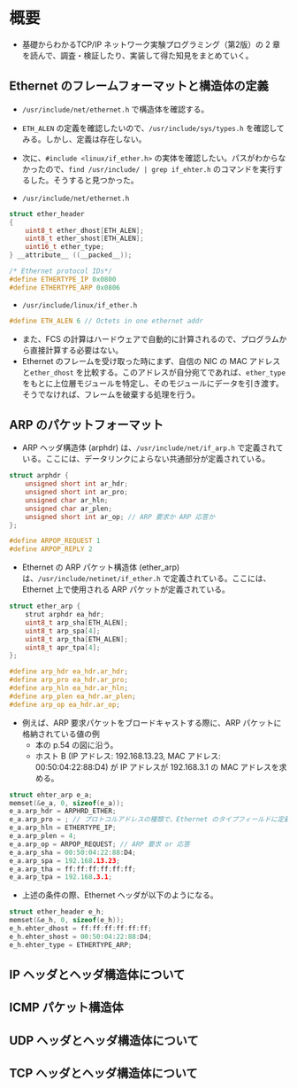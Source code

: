 # 概要

- 基礎からわかるTCP/IP ネットワーク実験プログラミング（第2版）の 2 章を読んで、調査・検証したり、実装して得た知見をまとめていく。

## Ethernet のフレームフォーマットと構造体の定義

- `/usr/include/net/ethernet.h` で構造体を確認する。

- `ETH_ALEN` の定義を確認したいので、`/usr/include/sys/types.h` を確認してみる。しかし、定義は存在しない。

- 次に、`#include <linux/if_ether.h>` の実体を確認したい。パスがわからなかったので、`find /usr/include/ | grep if_ehter.h` のコマンドを実行するした。そうすると見つかった。

- `/usr/include/net/ethernet.h`

```c
struct ether_header
{
    uint8_t ether_dhost[ETH_ALEN];
    uint8_t ether_shost[ETH_ALEN];
    uint16_t ether_type;
} __attribute__ ((__packed__));

/* Ethernet protocol IDs*/
#define ETHERTYPE_IP 0x0800
#define ETHERTYPE_ARP 0x0806
```

- `/usr/include/linux/if_ether.h`

```c
#define ETH_ALEN 6 // Octets in one ethernet addr
```

- また、FCS の計算はハードウェアで自動的に計算されるので、プログラムから直接計算する必要はない。
- Ethernet のフレームを受け取った時にまず、自信の NIC の MAC アドレスと`ether_dhost` を比較する。このアドレスが自分宛てであれば、`ether_type` をもとに上位層モジュールを特定し、そのモジュールにデータを引き渡す。そうでなければ、フレームを破棄する処理を行う。

## ARP のパケットフォーマット

- ARP ヘッダ構造体 (arphdr) は、`/usr/include/net/if_arp.h` で定義されている。ここには、データリンクによらない共通部分が定義されている。

```c
struct arphdr {
    unsigned short int ar_hdr;
    unsigned short int ar_pro;
    unsigned char ar_hln;
    unsigned char ar_plen;
    unsigned short int ar_op; // ARP 要求か ARP 応答か
};

#define ARPOP_REQUEST 1
#define ARPOP_REPLY 2
```

- Ethernet の ARP パケット構造体 (ether_arp) は、`/usr/include/netinet/if_ether.h` で定義されている。ここには、Ethernet 上で使用される ARP パケットが定義されている。

```c
struct ether_arp {
    strut arphdr ea_hdr;
    uint8_t arp_sha[ETH_ALEN];
    uint8_t arp_spa[4];
    uint8_t arp_tha[ETH_ALEN];
    uint8_t apr_tpa[4];
};

#define arp_hdr ea_hdr.ar_hdr;
#define arp_pro ea_hdr.ar_pro;
#define arp_hln ea_hdr.ar_hln;
#define arp_plen ea_hdr.ar_plen;
#define arp_op ea_hdr.ar_op;
```

- 例えば、ARP 要求パケットをブロードキャストする際に、ARP パケットに格納されている値の例
  - 本の p.54 の図に沿う。
  - ホスト B (IP アドレス: 192.168.13.23, MAC アドレス: 00:50:04:22:88:D4) が IP アドレスが 192.168.3.1 の MAC アドレスを求める。

```c
struct ehter_arp e_a;
memset(&e_a, 0, sizeof(e_a));
e_a.arp_hdr = ARPHRD_ETHER;
e_a.arp_pro = ; // プロトコルアドレスの種類で、Ethernet のタイプフィールドに定義されている値と同じ値を入れる。
e_a.arp_hln = ETHERTYPE_IP;
e_a.arp_plen = 4;
e_a.arp_op = ARPOP_REQUEST; // ARP 要求 or 応答
e_a.arp_sha = 00:50:04:22:88:D4;
e_a.arp_spa = 192.168.13.23;
e_a.arp_tha = ff:ff:ff:ff:ff:ff;
e_a.arp_tpa = 192.168.3.1;
```

- 上述の条件の際、Ethernet ヘッダが以下のようになる。

```c
struct ether_header e_h;
memset(&e_h, 0, sizeof(e_h));
e_h.ehter_dhost = ff:ff:ff:ff:ff:ff;
e_h.ehter_shost = 00:50:04:22:88:D4;
e_h.ehter_type = ETHERTYPE_ARP;
```

## IP ヘッダとヘッダ構造体について

## ICMP パケット構造体

## UDP ヘッダとヘッダ構造体について

## TCP ヘッダとヘッダ構造体について
